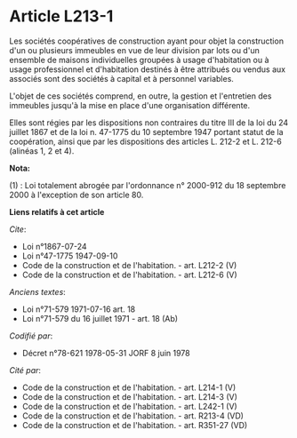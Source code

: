 # Article L213-1

Les sociétés coopératives de construction ayant pour objet la construction d'un ou plusieurs immeubles en vue de leur
division par lots ou d'un ensemble de maisons individuelles groupées à usage d'habitation ou à usage professionnel et
d'habitation destinés à être attribués ou vendus aux associés sont des sociétés à capital et à personnel variables.

L'objet de ces sociétés comprend, en outre, la gestion et l'entretien des immeubles jusqu'à la mise en place d'une
organisation différente.

Elles sont régies par les dispositions non contraires du titre III de la loi du 24 juillet 1867 et de la loi n. 47-1775 du 10
septembre 1947 portant statut de la coopération, ainsi que par les dispositions des articles L. 212-2 et L. 212-6 (alinéas 1,
2 et 4).

**Nota:**

(1) : Loi totalement abrogée par l'ordonnance n° 2000-912 du 18 septembre 2000 à l'exception de son article 80.

**Liens relatifs à cet article**

_Cite_:

  - Loi n°1867-07-24
  - Loi n°47-1775 1947-09-10
  - Code de la construction et de l'habitation. - art. L212-2 (V)
  - Code de la construction et de l'habitation. - art. L212-6 (V)

_Anciens textes_:

  - Loi n°71-579 1971-07-16 art. 18
  - Loi n°71-579 du 16 juillet 1971 - art. 18 (Ab)

_Codifié par_:

  - Décret n°78-621 1978-05-31 JORF 8 juin 1978

_Cité par_:

  - Code de la construction et de l'habitation. - art. L214-1 (V)
  - Code de la construction et de l'habitation. - art. L214-3 (V)
  - Code de la construction et de l'habitation. - art. L242-1 (V)
  - Code de la construction et de l'habitation. - art. R213-4 (VD)
  - Code de la construction et de l'habitation. - art. R351-27 (VD)
